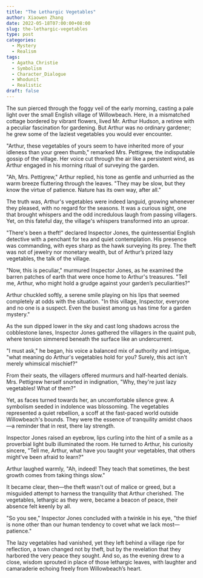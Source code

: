 ```yaml
---
title: "The Lethargic Vegetables"
author: Xiaowen Zhang
date: 2022-05-18T07:00:00+08:00
slug: the-lethargic-vegetables
type: post
categories:
  - Mystery
  - Realism
tags:
  - Agatha_Christie
  - Symbolism
  - Character_Dialogue
  - Whodunit
  - Realistic
draft: false
---
```


The sun pierced through the foggy veil of the early morning, casting a pale light over the small English village of Willowbeach. Here, in a mismatched cottage bordered by vibrant flowers, lived Mr. Arthur Hudson, a retiree with a peculiar fascination for gardening. But Arthur was no ordinary gardener; he grew some of the laziest vegetables you would ever encounter. 

"Arthur, these vegetables of yours seem to have inherited more of your idleness than your green thumb," remarked Mrs. Pettigrew, the indisputable gossip of the village. Her voice cut through the air like a persistent wind, as Arthur engaged in his morning ritual of surveying the garden.

"Ah, Mrs. Pettigrew," Arthur replied, his tone as gentle and unhurried as the warm breeze fluttering through the leaves. "They may be slow, but they know the virtue of patience. Nature has its own way, after all."

The truth was, Arthur's vegetables were indeed languid, growing whenever they pleased, with no regard for the seasons. It was a curious sight, one that brought whispers and the odd incredulous laugh from passing villagers. Yet, on this fateful day, the village's whispers transformed into an uproar.

"There's been a theft!" declared Inspector Jones, the quintessential English detective with a penchant for tea and quiet contemplation. His presence was commanding, with eyes sharp as the hawk surveying its prey. The theft was not of jewelry nor monetary wealth, but of Arthur’s prized lazy vegetables, the talk of the village.

"Now, this is peculiar," murmured Inspector Jones, as he examined the barren patches of earth that were once home to Arthur's treasures. "Tell me, Arthur, who might hold a grudge against your garden’s peculiarities?"

Arthur chuckled softly, a serene smile playing on his lips that seemed completely at odds with the situation. "In this village, Inspector, everyone and no one is a suspect. Even the busiest among us has time for a garden mystery."

As the sun dipped lower in the sky and cast long shadows across the cobblestone lanes, Inspector Jones gathered the villagers in the quaint pub, where tension simmered beneath the surface like an undercurrent.

"I must ask," he began, his voice a balanced mix of authority and intrigue, "what meaning do Arthur's vegetables hold for you? Surely, this act isn't merely whimsical mischief?"

From their seats, the villagers offered murmurs and half-hearted denials. Mrs. Pettigrew herself snorted in indignation, "Why, they're just lazy vegetables! What of them?"

Yet, as faces turned towards her, an uncomfortable silence grew. A symbolism seeded in indolence was blossoming. The vegetables represented a quiet rebellion, a scoff at the fast-paced world outside Willowbeach's bounds. They were the essence of tranquility amidst chaos—a reminder that in rest, there lay strength.

Inspector Jones raised an eyebrow, lips curling into the hint of a smile as a proverbial light bulb illuminated the room. He turned to Arthur, his curiosity sincere, "Tell me, Arthur, what have you taught your vegetables, that others might've been afraid to learn?"

Arthur laughed warmly, "Ah, indeed! They teach that sometimes, the best growth comes from taking things slow."

It became clear, then—the theft wasn't out of malice or greed, but a misguided attempt to harness the tranquility that Arthur cherished. The vegetables, lethargic as they were, became a beacon of peace, their absence felt keenly by all.

"So you see," Inspector Jones concluded with a twinkle in his eye, "the thief is none other than our human tendency to covet what we lack most—patience."

The lazy vegetables had vanished, yet they left behind a village ripe for reflection, a town changed not by theft, but by the revelation that they harbored the very peace they sought. And so, as the evening drew to a close, wisdom sprouted in place of those lethargic leaves, with laughter and camaraderie echoing freely from Willowbeach’s heart.